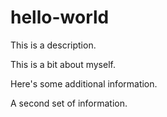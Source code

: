 # hello-world
This is a description.

This is a bit about myself.

Here's some additional information.

A second set of information.
